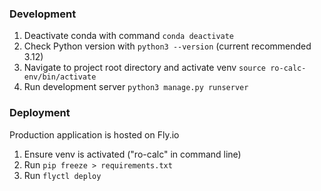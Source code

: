 ### Development

1. Deactivate conda with command ```conda deactivate```
2. Check Python version with ```python3 --version``` (current recommended 3.12)
3. Navigate to project root directory and activate venv ```source ro-calc-env/bin/activate```
4. Run development server ```python3 manage.py runserver```

### Deployment

Production application is hosted on Fly.io

1. Ensure venv is activated ("ro-calc" in command line)
2. Run ```pip freeze > requirements.txt```
3. Run ```flyctl deploy```